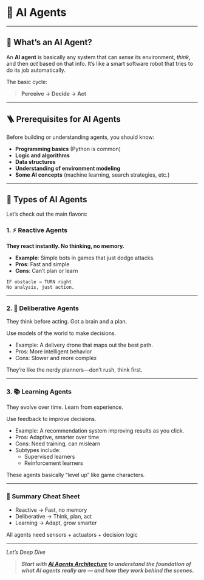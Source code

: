 # 🤖 AI Agents

---

## 🧠 What’s an AI Agent?

An **AI agent** is basically any system that can *sense* its environment, *think*, and then *act* based on that info. It’s like a smart software robot that tries to do its job automatically.

The basic cycle:
> **Perceive → Decide → Act**

---

## 🪜 Prerequisites for AI Agents

Before building or understanding agents, you should know:
- **Programming basics** (Python is common)
- **Logic and algorithms**
- **Data structures**
- **Understanding of environment modeling**
- **Some AI concepts** (machine learning, search strategies, etc.)

---

## 🧩 Types of AI Agents

Let’s check out the main flavors:

### 1. ⚡ Reactive Agents

**They react instantly. No thinking, no memory.**

- **Example**: Simple bots in games that just dodge attacks.
- **Pros**: Fast and simple
- **Cons**: Can’t plan or learn

```text
IF obstacle → TURN right
No analysis, just action.
```
---

### 2. 🧠 Deliberative Agents
They think before acting. Got a brain and a plan.

Use models of the world to make decisions.

- Example: A delivery drone that maps out the best path.
- Pros: More intelligent behavior
- Cons: Slower and more complex

They’re like the nerdy planners—don’t rush, think first.

---
### 3. 📚 Learning Agents
They evolve over time. Learn from experience.

Use feedback to improve decisions.

- Example: A recommendation system improving results as you click.
- Pros: Adaptive, smarter over time
- Cons: Need training, can mislearn
- Subtypes include:
    - Supervised learners
    - Reinforcement learners

These agents basically “level up” like game characters.

---
### 📌 Summary Cheat Sheet

- Reactive → Fast, no memory
- Deliberative → Think, plan, act
- Learning → Adapt, grow smarter

All agents need sensors + actuators + decision logic

---
*Let’s Deep Dive*

>***Start with **[AI Agents Architecture](./architecture/01_overview.md)** to understand the foundation of what AI agents really are — and how they work behind the scenes.***
